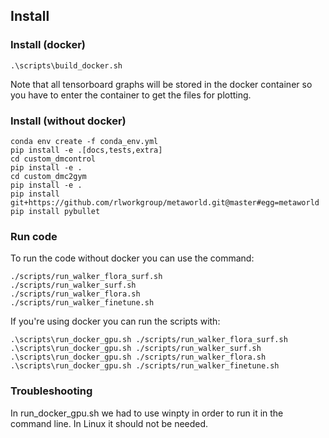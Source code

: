 ## Install

### Install (docker)
```
.\scripts\build_docker.sh
```

Note that all tensorboard graphs will be stored in the docker container so you have to enter the container to get the files for plotting.

### Install (without docker)

```
conda env create -f conda_env.yml
pip install -e .[docs,tests,extra]
cd custom_dmcontrol
pip install -e .
cd custom_dmc2gym
pip install -e .
pip install git+https://github.com/rlworkgroup/metaworld.git@master#egg=metaworld
pip install pybullet
```

### Run code

To run the code without docker you can use the command:
```
./scripts/run_walker_flora_surf.sh 
./scripts/run_walker_surf.sh 
./scripts/run_walker_flora.sh 
./scripts/run_walker_finetune.sh 
```

If you're using docker you can run the scripts with:
```
.\scripts\run_docker_gpu.sh ./scripts/run_walker_flora_surf.sh 
.\scripts\run_docker_gpu.sh ./scripts/run_walker_surf.sh 
.\scripts\run_docker_gpu.sh ./scripts/run_walker_flora.sh 
.\scripts\run_docker_gpu.sh ./scripts/run_walker_finetune.sh 
```

### Troubleshooting
In run_docker_gpu.sh we had to use winpty in order to run it in the command line. In Linux it should not be needed.

